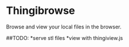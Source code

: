 # Thingibrowse

Browse and view your local files in the browser.

##TODO:
*serve stl files
*view with thingiview.js

